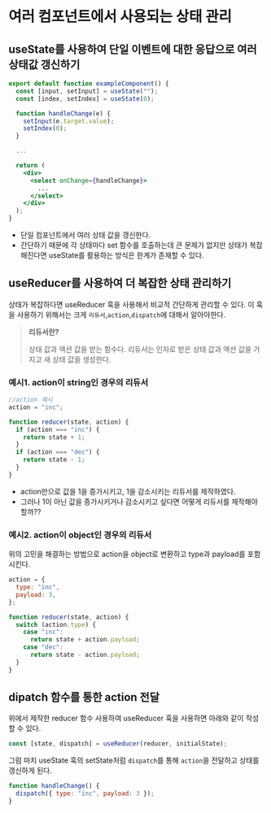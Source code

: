 # 여러 컴포넌트에서 사용되는 상태 관리

## useState를 사용하여 단일 이벤트에 대한 응답으로 여러 상태값 갱신하기

```jsx
export default function exampleComponent() {
  const [input, setInput] = useState("");
  const [index, setIndex] = useState(0);

  function handleChange(e) {
    setInput(e.target.value);
    setIndex(0);
  }

  ...

  return (
    <div>
      <select onChange={handleChange}>
        ...
      </select>
    </div>
  );
}
```

- 단일 컴포넌트에서 여러 상태 값을 갱신한다.
- 간단하기 때문에 각 상태마다 set 함수를 호출하는데 큰 문제가 없지만 상태가 복잡해진다면 useState를 활용하는 방식은 한계가 존재할 수 있다.

## useReducer를 사용하여 더 복잡한 상태 관리하기

상태가 복잡하다면 useReducer 훅을 사용해서 비교적 간단하게 관리할 수 있다. 이 훅을 사용하기 위해서는 크게 `리듀서`,`action`,`dispatch`에 대해서 알아야한다.

> **리듀서란?**
>
> <div>상태 값과 액션 값을 받는 함수다. 리듀서는 인자로 받은 상태 값과 액션 값을 가지고 새 상태 값을 생성한다.</div>

### 예시1. action이 string인 경우의 리듀서

```jsx
//action 예시
action = "inc";
```

```jsx
function reducer(state, action) {
  if (action === "inc") {
    return state + 1;
  }
  if (action === "dec") {
    return state - 1;
  }
}
```

- action만으로 값을 1을 증가시키고, 1을 감소시키는 리듀서를 제작하였다.
- 그러나 1이 아닌 값을 증가시키거나 감소시키고 싶다면 어떻게 리듀서를 제작해야 할까??

### 예시2. action이 object인 경우의 리듀서

위의 고민을 해결하는 방법으로 action을 object로 변환하고 type과 payload를 포함시킨다.

```jsx
action = {
  type: "inc",
  payload: 3,
};
```

```jsx
function reducer(state, action) {
  switch (action.type) {
    case "inc":
      return state + action.payload;
    case "dec":
      return state - action.payload;
  }
}
```

## dipatch 함수를 통한 action 전달

위에서 제작한 reducer 함수 사용하여 useReducer 훅을 사용하면 아래와 같이 작성할 수 있다.

```jsx
const [state, dispatch] = useReducer(reducer, initialState);
```

그럼 마치 useState 훅의 setState처럼 `dispatch`를 통해 `action`을 전달하고 상태를 갱신하게 된다.

```jsx
function handleChange() {
  dispatch({ type: "inc", payload: 3 });
}
```
